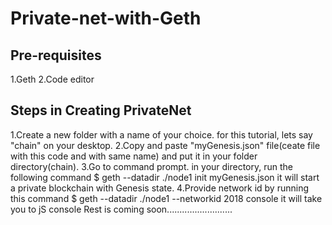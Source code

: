 # Private-net-with-Geth
## Pre-requisites
1.Geth
2.Code editor
## Steps in Creating PrivateNet
1.Create a new folder with a name of your choice. for this tutorial, lets say "chain" on your desktop.
2.Copy and paste "myGenesis.json" file(ceate file with this code and with same name) and put it in your folder directory(chain).
3.Go to command prompt. in your directory, run the following command
 $ geth --datadir ./node1 init myGenesis.json
 it will start a private blockchain with Genesis state.
4.Provide network id by running this command
 $ geth --datadir ./node1 --networkid 2018 console
it will take you to jS console
Rest is coming soon..........................
